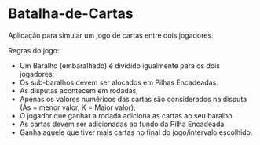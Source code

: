 # Batalha-de-Cartas

Aplicação para simular um jogo de cartas entre dois jogadores.

Regras do jogo:
  - Um Baralho (embaralhado) é dividido igualmente para os dois jogadores;
  - Os sub-baralhos devem ser alocados em Pilhas Encadeadas.
  - As disputas acontecem em rodadas;
  - Apenas os valores numéricos das cartas são considerados na disputa (Ás = menor valor, K = Maior valor);
  - O jogador que ganhar a rodada adiciona as cartas ao seu baralho.
  - As cartas devem ser adicionadas ao fundo da Pilha Encadeada.
  - Ganha aquele que tiver mais cartas no final do jogo/intervalo escolhido.
